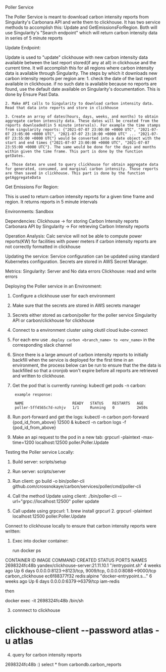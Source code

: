Poller Service

The Poller Service is meant to download carbon intensity reports from Singularity's Carbonara API and write them to clickhouse. It has two service methods to accomplish this: Update and GetEmissionsForRegion. Both will use Singularity's "Search endpoint" which will return carbon intensity data in series of 5 minute reports

Update Endpoint:

Update is used to "update" clickhouse with new carbon intensity data available between the last report stored(if any at all) in clickhouse and the current time. It will accomplish this for all regions where carbon intensity data is available through Singularity. The steps by which it downloads new carbon intensity reports per region are:
	1. check the date of the last report available in clickhouse. if no such date is available because no reports are found, use the default date available on Singularity's documentation. This is done by Ensure Past Data.

	2. Make API calls to Singularity to download carbon intensity data. Read that data into reports and store in clickhouse

	3. Create an array of dates(hours, days, weeks, and months) to obtain aggregate carbon intensity data. These dates will be created from the reports downloaded(in 5 minute intervals). For example the time stamps from singularity reports: {"2021-07-07 23:00:00 +0000 UTC", "2021-07-07 23:05:00 +0000 UTC", "2021-07-07 23:10:00 +0000 UTC" ... "2021-07-07 23:55:00 +0000 UTC"} would be converted into a date object with the start and end times {"2021-07-07 23:00:00 +0000 UTC", "2021-07-07 23:55:00 +0000 UTC"}. The same would be done for the days and months within given the time frame. This part is done by the function getDates.

	4. Those dates are used to query clickhouse for obtain aggregate data for generated, consumed, and marginal carbon intensity. Those reports are then saved in clickhouse. This part is done by the function getAggregateData

Get Emissions For Region:

This is used to return carbon intensity reports for a given time frame and region. It returns reports in 5 minute intervals

Environments:
Sandbox

Dependencies:
Clickhouse -> for storing Carbon Intensity reports
Carbonara API by Singularity -> For retrieving Carbon Intensity reports

Operation Analysis:
Calc service will not be able to compute power reports(KW) for facilities with power meters if carbon intensity reports are not correctly formatted in clickhouse

Updating the service:
Service configuration can be updated using standard Kubernetes configuration. Secrets are stored in AWS Secret Manager.

Metrics:
Singularity: Server and No data errors
Clickhouse: read and write errors

Deploying the Poller service in an Environment:

1. Configure a clickhouse user for each environment

2. Make sure that the secrets are stored in AWS secrets manager

3. Secrets either stored as carbon/poller for the poller service Singularity API or carbon/clickhouse for clickhouse

3. Connect to a environment cluster using ckutil cloud kube-connect <env name>

4. For each env use `.deploy carbon <branch_name> to <env_name>` in the corresponding slack channel

5. Since there is a large amount of carbon intensity reports to initially backfill when the service is deployed for the first time in an environment, the process below can be run to ensure that the the data is backfilled so that a cronjob won't expire before all reports are retrieved and written to clickhouse.

1. Get the pod that is currently running:
		kubectl get pods -n carbon:

		example response:

		NAME                      READY   STATUS    RESTARTS   AGE
		poller-5ff4565c7d-nzhjv   1/1     Running   0          2m50s


2. Run port-forward and get the logs:
		kubectl -n carbon port-forward {pod_id_from_above} 12500 &
		kubectl -n carbon logs -f {pod_id_from_above}


3. Make an api request to the pod in a new tab:
	 	grpcurl -plaintext -max-time=1200 localhost:12500 poller.Poller.Update


Testing the Poller service Locally:

1. Build server:
		scripts/setup

2. Run server:
		scripts/server
3. Run client:
		go build -o bin/poller-cli github.com/crossnokaye/carbon/services/poller/cmd/poller-cli

4. Call the method Update using client: 
		./bin/poller-cli --url="grpc://localhost:12500" poller update

5. Call update using grpcurl:
		1. brew install grpcurl
		2. grpcurl -plaintext localhost:12500 poller.Poller.Update

Connect to clickhouse locally to ensure that carbon intensity reports were written:

1. Exec into docker container:

	run docker ps

CONTAINER ID   IMAGE                                 COMMAND                  CREATED       STATUS      PORTS                                                      NAMES
2698324fc48b   yandex/clickhouse-server:21.11.10.1   "/entrypoint.sh"         4 weeks ago   Up 6 days   0.0.0.0:8123->8123/tcp, 9009/tcp, 0.0.0.0:8088->9000/tcp   carbon_clickhouse
ec6f88377f32   redis:alpine                          "docker-entrypoint.s…"   6 weeks ago   Up 6 days   0.0.0.0:6379->6379/tcp                                     iam-redis

then

docker exec -it 2698324fc48b /bin/sh

3. connnect to clickhouse

# clickhouse-client --password atlas -u atlas

4. query for carbon intensity reports

2698324fc48b :) select * from carbondb.carbon_reports

